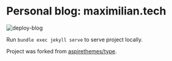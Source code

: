 # Personal blog: maximilian.tech

![deploy-blog](https://github.com/m1nka/blog/workflows/jekyll/badge.svg?branch=master)

Run `bundle exec jekyll serve` to serve project locally.

Project was forked from [aspirethemes/type](https://github.com/aspirethemes/type).
